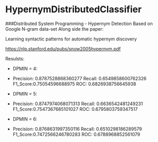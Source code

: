 # HypernymDistributedClassifier

###Distributed System Programming - Hypernym Detection
Based on Google N-gram data-set
Along side the paper:

Learning syntactic patterns for automatic
hypernym discovery

https://nlp.stanford.edu/pubs/snow2005hypernym.pdf
 
Resulsts:
 - DPMIN = 4:
- Precision: 0.8787528868360277 Recall: 0.6549858600762326 F1_Score:0.75054596688975 ROC: 0.6826938756645938

- DPMIN = 5:
- Precision: 0.8747974068071313 Recall: 0.6636542481249231 F1_Score:0.7547367685101027 ROC: 0.6795803759347517

- DPMIN = 6:
- Precision: 0.8768631997350116 Recall: 0.6510298186289579 F1_Score:0.7472566246780283 ROC: 0.6788968852561079

